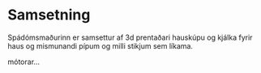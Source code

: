 # Samsetning

Spádómsmaðurinn er samsettur af 3d prentaðari hauskúpu og kjálka fyrir haus og mismunandi pípum og milli stikjum sem líkama.

mótorar...


